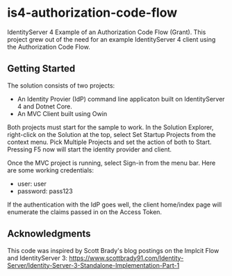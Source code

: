 # is4-authorization-code-flow
IdentityServer 4 Example of an Authorization Code Flow (Grant). This project grew out of the need for an example IdentityServer 4 client using the Authorization Code Flow. 

## Getting Started
The solution consists of two projects:
- An Identity Provier (IdP) command line applicaton built on IdentityServer 4 and Dotnet Core.
- An MVC Client built using Owin

Both projects must start for the sample to work. In the Solution Explorer, right-click on the Solution at the top, select Set Startup Projects from the context menu. Pick Multiple Projects and set the action of both to Start. Pressing F5 now will start the identity provider and client.

Once the MVC project is running, select Sign-in from the menu bar. Here are some working credentials:
- user: user
- password: pass123

If the authentication with the IdP goes well, the client home/index page will enumerate the claims passed in on the Access Token.


## Acknowledgments
This code was inspired by Scott Brady's blog postings on the Implcit Flow and IdentityServer 3:  https://www.scottbrady91.com/Identity-Server/Identity-Server-3-Standalone-Implementation-Part-1

